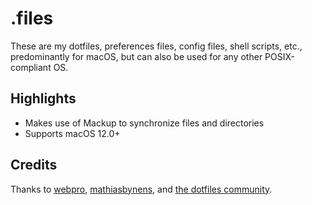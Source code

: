 # .files
These are my dotfiles, preferences files, config files, shell scripts, etc., predominantly for macOS, but can also be used for any other POSIX-compliant OS.

## Highlights
* Makes use of Mackup to synchronize files and directories
* Supports macOS 12.0+ 

## Credits
Thanks to [webpro](https://github.com/webpro/dotfiles/), [mathiasbynens](https://github.com/mathiasbynens/dotfiles), and [the dotfiles community](https://dotfiles.github.io/).

